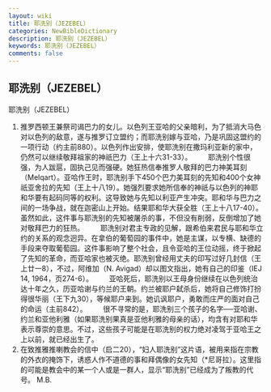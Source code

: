 ```yaml
---
layout: wiki
title: 耶洗别（JEZEBEL）
categories: NewBibleDictionary
description: 耶洗别（JEZEBEL）
keywords: 耶洗别（JEZEBEL）
comments: false
---
```


## 耶洗别（JEZEBEL）



耶洗别（JEZEBEL）
1. 推罗西顿王兼祭司谒巴力的女儿。以色列王亚哈的父亲暗利，为了抵消大马色对以色列的敌意，遂与推罗订立盟约；而耶洗别嫁与亚哈，乃是巩固这盟约的一项行动（约主前880）。以色列作出安排，使耶洗别在撒玛利亚新的家中，仍然可以继续敬拜祖家的神祇巴力（王上十六31-33）。
　　耶洗别个性很强，为人跋扈，固执己见而强硬。她狂热信奉推罗人敬拜的巴力神美耳刻（Melqart）。亚哈作王时，耶洗别手下450个巴力美耳刻的先知和400个女神祇亚舍拉的先知（王上十八19）。她强烈要求她所信奉的神祇与以色列的神耶和华要有起码同等的权利。这导致她与先知以利亚产生冲突。耶和华与巴力之间的一场争战，就在迦密山上开始。结果耶和华大获全胜（王上十八17-40）。虽然如此，这件事与耶洗别的先知被屠杀的事，不但没有削弱，反倒增加了她对敬拜巴力的狂热。
　　耶洗别对君主专政的见解，跟希伯来君民与耶和华立约的关系的观念迥异。在拿伯的葡萄园的事件中，她是主谋，以专横、缺德的手段来夺取葡萄园。这件事影响了整个社会，且令亚哈的王位动摇，终于掀起了先知的革命，而亚哈家也被灭绝。耶洗别曾经用丈夫的印写过好几封信（王上廿一8），不过，阿维加（N. Avigad）却以图文指出，她有自己的印鉴（IEJ
14, 1964，页274-6）。
　　亚哈死后，耶洗别以王母身份继续在以色列统治达十年之久，历亚哈谢与约兰的王朝。约兰被耶户弑杀后，她将自己修饰打扮得很华丽（王下九30），等候耶户来到。她讥讽耶户，勇敢而庄严的面对自己的命运（主前842）。
　　很不寻常的是，耶洗别三个孩子的名字──亚哈谢、约兰和亚他利雅（如果耶洗别果真是亚他利雅的母亲的话），均含有对耶和华表示尊崇的意思。不过，这些孩子可能是在耶洗别的权力绝对凌驾于亚哈王之上以前，就已经出生了。
2. 在致推雅推喇教会的信中（启二20），“妇人耶洗别”这片语，被用来指在宗教的外衣的掩饰下，诱惑人作不道德的事和拜偶像的女先知（*尼哥拉）。这里指的可能是教会中的某一个人或是一群人，显示“耶洗别”已经成为了叛教的代号。
M.B.




